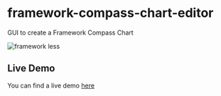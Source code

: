 # framework-compass-chart-editor
GUI to create a Framework Compass Chart

![framework less](https://img.shields.io/badge/framework-less-blue.svg)

## Live Demo
You can find a live demo [here](https://e-xtrategy.github.io/framework-compass-chart-editor/)